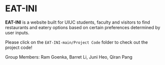 # EAT-INI

**EAT-INI** is a website built for UIUC students, faculty and visitors to find restaurants and eatery options based on certain preferences determined by user inputs. 

Please click on the ``EAT-INI-main/Project Code`` folder to check out the project code! 

Group Members: Ram Goenka, Barret Li, Juni Heo, Qiran Pang


